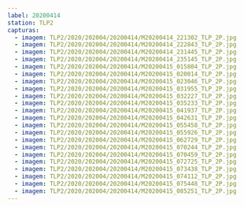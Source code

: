 ```yaml
---
label: 20200414
station: TLP2
capturas:
  - imagem: TLP2/2020/202004/20200414/M20200414_221302_TLP_2P.jpg
  - imagem: TLP2/2020/202004/20200414/M20200414_222843_TLP_2P.jpg
  - imagem: TLP2/2020/202004/20200414/M20200414_231445_TLP_2P.jpg
  - imagem: TLP2/2020/202004/20200414/M20200414_235145_TLP_2P.jpg
  - imagem: TLP2/2020/202004/20200414/M20200415_015804_TLP_2P.jpg
  - imagem: TLP2/2020/202004/20200414/M20200415_020014_TLP_2P.jpg
  - imagem: TLP2/2020/202004/20200414/M20200415_023046_TLP_2P.jpg
  - imagem: TLP2/2020/202004/20200414/M20200415_031955_TLP_2P.jpg
  - imagem: TLP2/2020/202004/20200414/M20200415_032227_TLP_2P.jpg
  - imagem: TLP2/2020/202004/20200414/M20200415_035233_TLP_2P.jpg
  - imagem: TLP2/2020/202004/20200414/M20200415_041937_TLP_2P.jpg
  - imagem: TLP2/2020/202004/20200414/M20200415_042631_TLP_2P.jpg
  - imagem: TLP2/2020/202004/20200414/M20200415_055458_TLP_2P.jpg
  - imagem: TLP2/2020/202004/20200414/M20200415_055926_TLP_2P.jpg
  - imagem: TLP2/2020/202004/20200414/M20200415_062729_TLP_2P.jpg
  - imagem: TLP2/2020/202004/20200414/M20200415_070244_TLP_2P.jpg
  - imagem: TLP2/2020/202004/20200414/M20200415_070459_TLP_2P.jpg
  - imagem: TLP2/2020/202004/20200414/M20200415_072725_TLP_2P.jpg
  - imagem: TLP2/2020/202004/20200414/M20200415_073438_TLP_2P.jpg
  - imagem: TLP2/2020/202004/20200414/M20200415_074112_TLP_2P.jpg
  - imagem: TLP2/2020/202004/20200414/M20200415_075448_TLP_2P.jpg
  - imagem: TLP2/2020/202004/20200414/M20200415_085251_TLP_2P.jpg
---
```

